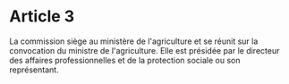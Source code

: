 # Article 3

La commission siège au ministère de l'agriculture et se réunit sur la convocation du ministre de l'agriculture. Elle est présidée par le directeur des affaires professionnelles et de la protection sociale ou son représentant.
